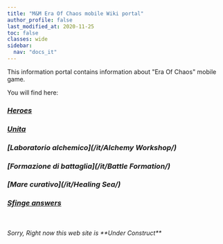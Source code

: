 ```yaml
---
title: "M&M Era Of Chaos mobile Wiki portal"
author_profile: false
last_modified_at: 2020-11-25
toc: false
classes: wide
sidebar:
  nav: "docs_it"
---
```


This information portal contains information about "Era Of Chaos" mobile game.



You will find here:
### <i class="fas fa-chess-king"/>  [Heroes](/it/heroes/) 
### <i class="fab fa-optin-monster"/>  [Unita](/it/units/)
### <i class="fas fa-place-of-worship"/>  [Laboratorio alchemico](/it/Alchemy Workshop/)
### <i class="fab fa-battle-net"/> [Formazione di battaglia](/it/Battle Formation/)
### <i class="fas fa-water"/>  [Mare curativo](/it/Healing Sea/)
### <i class="fas fa-question-circle"/>  [Sfinge answers](/it/sphinx/)
<br/>
<br/>
Sorry, Right now this web site is **Under Construct**



